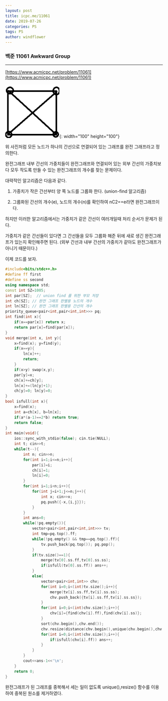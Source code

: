 ```yaml
---
layout: post
title: icpc.me/11061
date: 2019-07-26
categories: PS
tags: PS
author: windflower
---
```

### 백준 11061 Awkward Group
---

[https://www.acmicpc.net/problem/11061](https://www.acmicpc.net/problem/11061)

![완전그래프](./assets/img/2019-07-26-icpc11061-1.png){: width="100" height="100"}

위 사진처럼 모든 노드가 하나의 간선으로 연결되어 있는 그래프를 완전 그래프라고 정의한다.

완전그래프 내부 간선의 가중치들이 완전그래프와 연결되어 있는 외부 간선의 가중치보다 모두 작도록 만들 수 있는 완전그래프의 개수를 찾는 문제이다.

대략적인 알고리즘은 다음과 같다.

1. 가중치가 작은 간선부터 양 쪽 노드를 그룹화 한다. (union-find 알고리즘)

2. 그룹화된 간선의 개수(e), 노드의 개수(n)를 확인하여 nC2==e라면 완전그래프이다.

하지만 이러한 알고리즘에서는 가중치가 같은 간선이 여러개일때 처리 순서가 문제가 된다.

가중치가 같은 간선들이 있다면 그 간선들을 모두 그룹화 해준 뒤에 새로 생긴 완전그래프가 있는지 확인해주면 된다. (외부 간선과 내부 간선의 가중치가 같아도 완전그래프가 아니기 때문이다.)

이제 코드를 보자.

```cpp
#include<bits/stdc++.h>
#define ff first
#define ss second
using namespace std;
const int SZ=1005;
int par[SZ];  // union find 를 위한 부모 저장
int ch[SZ]; // 완전 그래프 판별용 노드의 개수
int ln[SZ]; // 완전 그래프 판별용 간선의 개수
priority_queue<pair<int,pair<int,int>>> pq;
int find(int x){
	if(x==par[x]) return x;
	return par[x]=find(par[x]);
}
void merge(int x, int y){
	x=find(x); y=find(y);
	if(x==y){
		ln[x]++;
		return;
	}
	if(x>y) swap(x,y);
	par[y]=x;
	ch[x]+=ch[y];
	ln[x]+=(ln[y]+1);
	ch[y]=0; ln[y]=0;
}
bool isfull(int x){
	x=find(x);
	int a=ch[x], b=ln[x];
	if(a*(a-1)==2*b) return true;
	return false;
}
int main(void){
	ios::sync_with_stdio(false); cin.tie(NULL);
	int t; cin>>t;
	while(t--){
		int n; cin>>n;
		for(int i=1;i<=n;i++){
			par[i]=i;
			ch[i]=1;
			ln[i]=0;
		}
		for(int i=1;i<n;i++){
			for(int j=i+1;j<=n;j++){
				int x; cin>>x;
				pq.push({-x,{i,j}});
			}
		}
		int ans=0;
		while(!pq.empty()){
			vector<pair<int,pair<int,int>>> tv;
			int tmp=pq.top().ff;
			while(!pq.empty() && tmp==pq.top().ff){
				tv.push_back(pq.top()); pq.pop();
			}
			if(tv.size()==1){
				merge(tv[0].ss.ff,tv[0].ss.ss);
				if(isfull(tv[0].ss.ff)) ans++;
			}
			else{
				vector<pair<int,int>> chv;
				for(int i=0;i<(int)tv.size();i++){
					merge(tv[i].ss.ff,tv[i].ss.ss);
					chv.push_back({tv[i].ss.ff,tv[i].ss.ss});
				}
				for(int i=0;i<(int)chv.size();i++){
					chv[i]={find(chv[i].ff),find(chv[i].ss)};
				}
				sort(chv.begin(),chv.end());
				chv.resize(distance(chv.begin(),unique(chv.begin(),chv.end())));
				for(int i=0;i<(int)chv.size();i++){
					if(isfull(chv[i].ff)) ans++;
				}				
			}
		}
		cout<<ans-1<<'\n';
	}
	return 0;
}
```

완전그래프가 된 그래프를 중복해서 세는 일이 없도록 unique(),resize() 함수를 이용하여 중복된 원소를 제거하였다.
